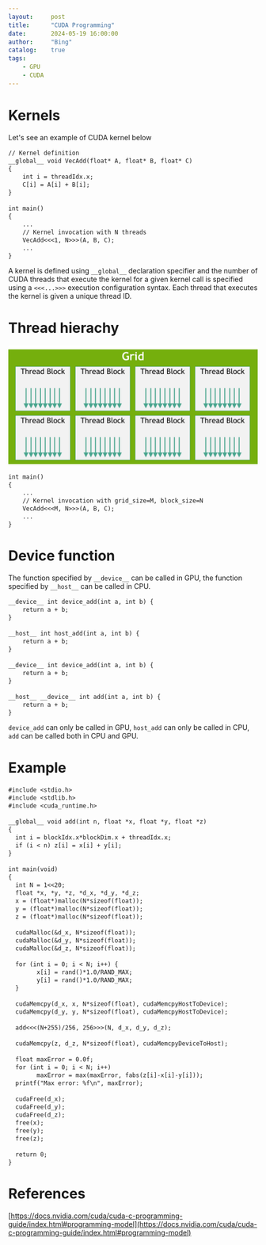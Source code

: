 ```yaml
---
layout:     post
title:      "CUDA Programming"
date:       2024-05-19 16:00:00
author:     "Bing"
catalog:    true
tags:
    - GPU
    - CUDA
---
```


# Kernels
Let's see an example of CUDA kernel below
```
// Kernel definition
__global__ void VecAdd(float* A, float* B, float* C)
{
    int i = threadIdx.x;
    C[i] = A[i] + B[i];
}

int main()
{
    ...
    // Kernel invocation with N threads
    VecAdd<<<1, N>>>(A, B, C);
    ...
}
```
A kernel is defined using ``__global__`` declaration specifier and the number of CUDA threads that execute the kernel for a given kernel call is specified using a ``<<<...>>>`` execution configuration syntax. Each thread that executes the kernel is given a unique thread ID.

# Thread hierachy
![](/img/post/grid-of-thread-blocks.png)

```
int main()
{
    ...
    // Kernel invocation with grid_size=M, block_size=N
    VecAdd<<<M, N>>>(A, B, C);
    ...
}
```

# Device function
The function specified by ``__device__`` can be called in GPU, the function specified by ``__host__`` can be called in CPU.

```
__device__ int device_add(int a, int b) {
    return a + b;
}

__host__ int host_add(int a, int b) {
    return a + b;
}

__device__ int device_add(int a, int b) {
    return a + b;
}

__host__ __device__ int add(int a, int b) {
    return a + b;
}
```

``device_add`` can only be called in GPU, ``host_add`` can only be called in CPU, ``add`` can be called both in CPU and GPU.

# Example
```
#include <stdio.h>
#include <stdlib.h>
#include <cuda_runtime.h>

__global__ void add(int n, float *x, float *y, float *z)
{
  int i = blockIdx.x*blockDim.x + threadIdx.x;
  if (i < n) z[i] = x[i] + y[i];
}

int main(void)
{
  int N = 1<<20;
  float *x, *y, *z, *d_x, *d_y, *d_z;
  x = (float*)malloc(N*sizeof(float));
  y = (float*)malloc(N*sizeof(float));
  z = (float*)malloc(N*sizeof(float));

  cudaMalloc(&d_x, N*sizeof(float));
  cudaMalloc(&d_y, N*sizeof(float));
  cudaMalloc(&d_z, N*sizeof(float));

  for (int i = 0; i < N; i++) {
        x[i] = rand()*1.0/RAND_MAX;
        y[i] = rand()*1.0/RAND_MAX;
  }

  cudaMemcpy(d_x, x, N*sizeof(float), cudaMemcpyHostToDevice);
  cudaMemcpy(d_y, y, N*sizeof(float), cudaMemcpyHostToDevice);

  add<<<(N+255)/256, 256>>>(N, d_x, d_y, d_z);

  cudaMemcpy(z, d_z, N*sizeof(float), cudaMemcpyDeviceToHost);

  float maxError = 0.0f;
  for (int i = 0; i < N; i++)
        maxError = max(maxError, fabs(z[i]-x[i]-y[i]));
  printf("Max error: %f\n", maxError);

  cudaFree(d_x);
  cudaFree(d_y);
  cudaFree(d_z);
  free(x);
  free(y);
  free(z);

  return 0;
}
```

# References
[https://docs.nvidia.com/cuda/cuda-c-programming-guide/index.html#programming-model](https://docs.nvidia.com/cuda/cuda-c-programming-guide/index.html#programming-model)
